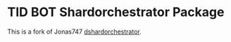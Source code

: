 TID BOT Shardorchestrator Package
================

This is a fork of Jonas747 [dshardorchestrator](https://github.com/jonas747/dshardorchestrator).